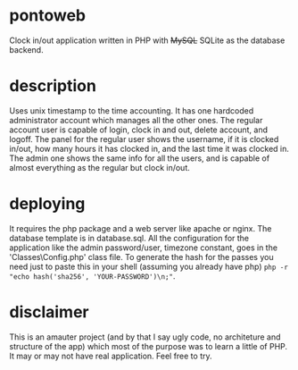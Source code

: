 # pontoweb
Clock in/out application written in PHP with ~~MySQL~~ SQLite as the database backend.
# description
Uses unix timestamp to the time accounting.
It has one hardcoded administrator account which manages all the other ones.
The regular account user is capable of login, clock in and out, delete account, and logoff.
The panel for the regular user shows the username, if it is clocked in/out, how many hours it has clocked in, and the last time it was clocked in.
The admin one shows the same info for all the users, and is capable of almost everything as the regular but clock in/out.
# deploying
It requires the php package and a web server like apache or nginx.
The database template is in database.sql.
All the configuration for the application like the admin password/user, timezone constant, goes in the 'Classes\Config.php' class file.
To generate the hash for the passes you need just to paste this in your shell (assuming you already have php) ``` php -r "echo hash('sha256', 'YOUR-PASSWORD')\n;" ```.
# disclaimer
This is an amauter project (and by that I say ugly code, no architeture and structure of the app) which most of the purpose was to learn a
little of PHP. It may or may not have real application. Feel free to try.